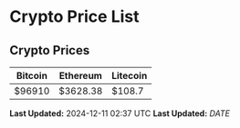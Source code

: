 # Crypto Price List

## Crypto Prices
| Bitcoin | Ethereum | Litecoin |
| ------- | -------- | -------- |
| $96910 | $3628.38 | $108.7 |
**Last Updated:** 2024-12-11 02:37 UTC
**Last Updated:** $DATE$
